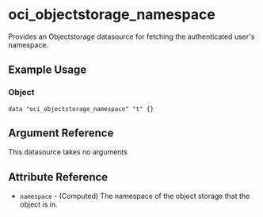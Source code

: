 # oci\_objectstorage\_namespace

Provides an Objectstorage datasource for fetching the authenticated user's namespace.

## Example Usage

### Object

```
data "oci_objectstorage_namespace" "t" {}
```

## Argument Reference

This datasource takes no arguments

## Attribute Reference

* `namespace` - (Computed) The namespace of the object storage that the object is in.